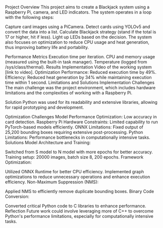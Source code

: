 Project Overview
This project aims to create a Blackjack system using a Raspberry Pi, camera, and LED indicators. The system operates in a loop with the following steps:

Capture card images using a PiCamera.
Detect cards using YOLOv5 and convert the data into a list.
Calculate Blackjack strategy (stand if the total is 17 or higher, hit if less).
Light up LEDs based on the decision.
The system also focuses on optimization to reduce CPU usage and heat generation, thus improving battery life and portability.

Performance Metrics
Execution time per iteration.
CPU and memory usage (measured using the built-in task manager).
Temperature (logged from /sys/class/thermal).
Results
Implementation
Video of the working system [link to video].
Optimization
Performance: Reduced execution time by 49%.
Efficiency: Reduced heat generation by 34% while maintaining execution time within 1 second.
Limitations and Solutions
Implementation
Challenges
The main challenge was the project environment, which includes hardware limitations and the complexities of working with a Raspberry Pi.

Solution
Python was used for its readability and extensive libraries, allowing for rapid prototyping and development.

Optimization
Challenges
Model Performance Optimization: Low accuracy in card detection.
Raspberry Pi Hardware Constraints: Limited capability to run PyTorch-based models efficiently.
ONNX Limitations: Fixed output of 25,200 bounding boxes requiring extensive post-processing.
Python Limitations: Performance bottlenecks in computationally intensive tasks.
Solutions
Model Architecture and Training:

Switched from S model to N model with more epochs for better accuracy.
Training setup: 20000 images, batch size 8, 200 epochs.
Framework Optimization:

Utilized ONNX Runtime for better CPU efficiency.
Implemented graph optimizations to reduce unnecessary operations and enhance execution efficiency.
Non-Maximum Suppression (NMS):

Applied NMS to efficiently remove duplicate bounding boxes.
Binary Code Conversion:

Converted critical Python code to C libraries to enhance performance.
Reflection
Future work could involve leveraging more of C++ to overcome Python's performance limitations, especially for computationally intensive tasks.
